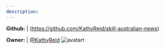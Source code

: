 ```yaml
---
description: 
---
```



**Github:** | (https://github.com/KathyReid/skill-australian-news)

**Owner:** | [@KathyReid](https://github.com/KathyReid) ![avatart](https://avatars2.githubusercontent.com/u/114158?v=4)

